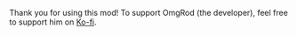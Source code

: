 Thank you for using this mod! To support OmgRod (the developer), feel free to support him on [Ko-fi](https://ko-fi.com/omgrod).